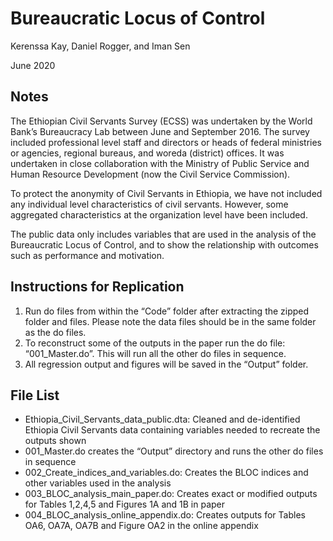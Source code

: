 # Bureaucratic Locus of Control
Kerenssa Kay, Daniel Rogger, and Iman Sen

June 2020

## Notes
The Ethiopian Civil Servants Survey (ECSS) was undertaken by the World Bank’s Bureaucracy Lab between June and September 2016. The survey included professional level staff and directors or heads of federal ministries or agencies, regional bureaus, and woreda (district) offices. It was undertaken in close collaboration with the Ministry of Public Service and Human Resource Development (now the Civil Service Commission).  

To protect the anonymity of Civil Servants in Ethiopia, we have not included any individual level characteristics of civil servants. However, some aggregated characteristics at the organization level have been included.

The public data only includes variables that are used in the analysis of the Bureaucratic Locus of Control, and to show the relationship with outcomes such as performance and motivation.

## Instructions for Replication
1.	Run do files from within the “Code” folder after extracting the zipped folder and files. Please note the data files should be in the same folder as the do files.
2.	To reconstruct some of the outputs in the paper run the do file: “001_Master.do”. This will run all the other do files in sequence.
3.	All regression output and figures will be saved in the “Output” folder.

## File List
-	Ethiopia_Civil_Servants_data_public.dta: Cleaned and de-identified Ethiopia Civil Servants data containing variables needed to recreate the outputs shown
-	001_Master.do creates the “Output” directory and runs the other do files in sequence
-	002_Create_indices_and_variables.do: Creates the BLOC indices and other variables used in the analysis
-	003_BLOC_analysis_main_paper.do: Creates exact or modified outputs for Tables 1,2,4,5 and Figures 1A and 1B in paper
-	004_BLOC_analysis_online_appendix.do: Creates outputs for Tables OA6, OA7A, OA7B and Figure OA2 in the online appendix
